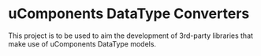 # uComponents DataType Converters

This project is to be used to aim the development of 3rd-party libraries that make use of uComponents DataType models.

